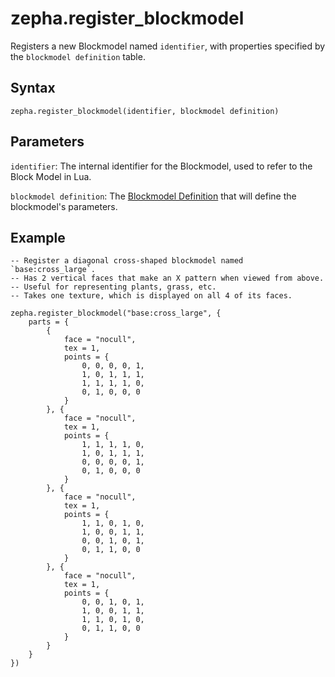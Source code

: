 
# zepha.register_blockmodel

Registers a new Blockmodel named `identifier`, with properties specified by the `blockmodel definition` table.

## Syntax

`zepha.register_blockmodel(identifier, blockmodel definition)`

## Parameters

`identifier`: The internal identifier for the Blockmodel, used to refer to the Block Model in Lua.

`blockmodel definition`: The [Blockmodel Definition](/docs/definitions/blockmodel_definition) that will define the blockmodel's parameters.

## Example

```
-- Register a diagonal cross-shaped blockmodel named `base:cross_large`. 
-- Has 2 vertical faces that make an X pattern when viewed from above.
-- Useful for representing plants, grass, etc.
-- Takes one texture, which is displayed on all 4 of its faces.

zepha.register_blockmodel("base:cross_large", {
    parts = {
        {
            face = "nocull",
            tex = 1,
            points = {
                0, 0, 0, 0, 1,
                1, 0, 1, 1, 1,
                1, 1, 1, 1, 0,
                0, 1, 0, 0, 0
            }
        }, {
            face = "nocull",
            tex = 1,
            points = {
                1, 1, 1, 1, 0,
                1, 0, 1, 1, 1,
                0, 0, 0, 0, 1,
                0, 1, 0, 0, 0
            }
        }, {
            face = "nocull",
            tex = 1,
            points = {
                1, 1, 0, 1, 0,
                1, 0, 0, 1, 1,
                0, 0, 1, 0, 1,
                0, 1, 1, 0, 0
            }
        }, {
            face = "nocull",
            tex = 1,
            points = {
                0, 0, 1, 0, 1,
                1, 0, 0, 1, 1,
                1, 1, 0, 1, 0,
                0, 1, 1, 0, 0
            }
        }
    }
})
```
